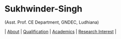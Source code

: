 # Sukhwinder-Singh
(Asst. Prof. CE Department, GNDEC, Ludhiana)

| [About]() | [Qualification]() | [Academics]() | [Research Interest]() |
